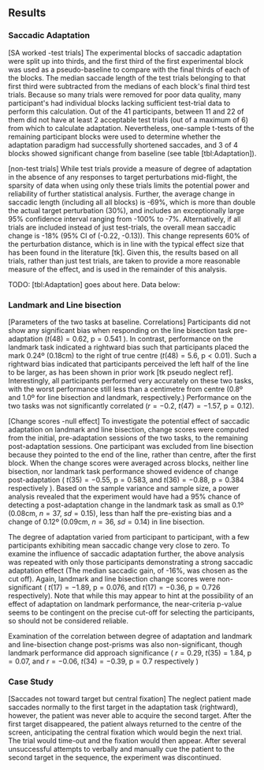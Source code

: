 Results
-------

### Saccadic Adaptation

[SA worked -test trials] The experimental blocks of saccadic
adaptation were split up into thirds, and the first third of the
first experimental block was used as a pseudo-baseline to compare
with the final thirds of each of the blocks. The median saccade
length of the test trials belonging to that first third were
subtracted from the medians of each block's final third test
trials. Because so many trials were removed for poor data quality,
many participant's had individual blocks lacking sufficient
test-trial data to perform this calculation. Out of the 41
participants, between 11 and 22 of them did not have at least 2
acceptable test trials (out of a maximum of 6) from which to
calculate adaptation. Nevertheless, one-sample t-tests of the
remaining participant blocks were used to determine whether the
adaptation paradigm had successfully shortened saccades, and 3 of
4 blocks showed significant change from baseline (see table
[tbl:Adaptation]).


[non-test trials] While test trials provide a measure of degree of
adaptation in the absence of any responses to target perturbations
mid-flight, the sparsity of data when using only these trials
limits the potential power and reliability of further statistical
analysis.  Further, the average change in saccadic length
(including all all blocks) is -69%, which is more than double the
actual target perturbation (30%), and includes an exceptionally
large 95% confidence interval ranging from -100% to -7%.
Alternatively, if all trials are included instead of just
test-trials, the overall mean saccadic change is -18% (95% CI of
(-0.22, -0.13)). This change represents 60% of the perturbation
distance, which is in line with the typical effect size that has
been found in the literature [tk].  Given this, the results based
on all trials, rather than just test trials, are taken to provide
a more reasonable measure of the effect, and is used in the
remainder of this analysis.

TODO: [tbl:Adaptation] goes about here. Data below:


### Landmark and Line bisection

[Parameters of the two tasks at baseline. Correlations]
Participants did not show any significant bias when responding on
the line bisection task pre-adaptation ($t( 48 ) = 0.62$,
$\text{p} = 0.541$ ). In contrast, performance on the landmark
task indicated a rightward bias such that participants placed the
mark 0.24º (0.18cm) to the right of true centre ($t( 48) = 5.6$,
$\text{p} < 0.01$). Such a rightward bias indicated that
participants perceived the left half of the line to be larger, as
has been shown in prior work [tk pseudo neglect ref].
Interestingly, all participants performed very accurately on these
two tasks, with the worst performance still less than a centimetre
from centre (0.8º and 1.0º for line bisection and landmark,
respectively.) Performance on the two tasks was not significantly
correlated ($r = -0.2$, $t(47) = -1.57$, $\text{p}=0.12$).


[Change scores -null effect] To investigate the potential effect
of saccadic adaptation on landmark and line bisection, change
scores were computed from the initial, pre-adaptation sessions of
the two tasks, to the remaining post-adaptation sessions. One
participant was excluded from line bisection because they pointed
to the end of the line, rather than centre, after the first block.
When the change scores were averaged across blocks, neither line
bisection, nor landmark task performance showed evidence of change
post-adaptation ( $t( 35 ) = -0.55$, $\text{p} = 0.583$, and $t(
36 ) = -0.88$, $\text{p} = 0.384$ respectively ).  Based on the
sample variance and sample size, a power analysis revealed that
the experiment would have had a 95% chance of detecting a
post-adaptation change in the landmark task as small as 0.1º
(0.08cm, $n = 37$, $sd = 0.15$), less than half the pre-existing
bias  and a change of 0.12º (0.09cm, $n = 36$, $sd = 0.14$) in
line bisection. 


The degree of adaptation varied from participant to participant,
with a few participants exhibiting mean saccadic change very close
to zero. To examine the influence of saccadic adaptation further,
the above analysis was repeated with only those participants
demonstrating a strong saccadic adaptation effect (The median
saccadic gain, of -16%, was chosen as the cut off).  Again,
landmark and line bisection change scores were non-significant (
$t( 17) = -1.89$, $\text{p} = 0.076$, and $t( 17 ) = -0.36$,
$\text{p} = 0.726$ respectively). Note that while this may appear
to hint at the possibility of an effect of adaptation on landmark
performance, the near-criteria p-value seems to be contingent on
the precise cut-off for selecting the participants, so should not
be considered reliable.

Examination of the correlation between degree of adaptation and
landmark and line-bisection change post-prisms was also
non-significant, though landmark performance did approach
significance ( $r = 0.29$, $t(35) = 1.84$, $\text{p} = 0.07$, and
$r = -0.06$, $t(34) = -0.39$, $\text{p} = 0.7$ respectively )

### Case Study

[Saccades not toward target but central fixation] The neglect
patient made saccades normally to the first target in the
adaptation task (rightward), however, the patient was never able
to acquire the second target. After the first target disappeared,
the patient always returned to the centre of the screen,
anticipating the central fixation which would begin the next
trial. The trial would time-out and the fixation would then
appear. After several unsuccessful attempts to verbally and
manually cue the patient to the second target in the sequence, the
experiment was discontinued.  
